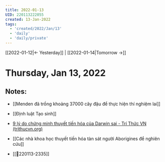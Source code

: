 ```yaml
---
title: 2022-01-13
UID: 220113222055
created: 13-Jan-2022
tags:
  - 'created/2022/Jan/13'
  - 'daily'
  - 'daily/private'
---
```

[[2022-01-12|<- Yesterday]] | [[2022-01-14|Tomorrow ->]]
# Thursday, Jan 13, 2022

## Notes:
- [[Menden đã trồng khoảng 37000 cây đậu để thực hiện thí nghiệm lai]]
- [[Định luật Tạo sinh]]
- [9 lý do chứng minh thuyết tiến hóa của Darwin sai - Trí Thức VN (trithucvn.org)](https://trithucvn.org/khoa-hoc/9-ly-do-chung-minh-thuyet-tien-hoa-cua-darwin-sai.html)

- [[Các nhà khoa học thuyết tiến hóa tàn sát người Aborigines để nghiên cứu]]
- [[💬220113-2335]]